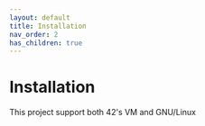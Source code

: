 ```yaml
---
layout: default
title: Installation
nav_order: 2
has_children: true
---
```


# Installation

This project support both 42's VM and GNU/Linux
